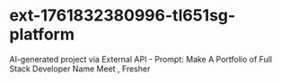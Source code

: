 # ext-1761832380996-tl651sg-platform
AI-generated project via External API - Prompt: Make A Portfolio of Full Stack Developer Name Meet , Fresher
